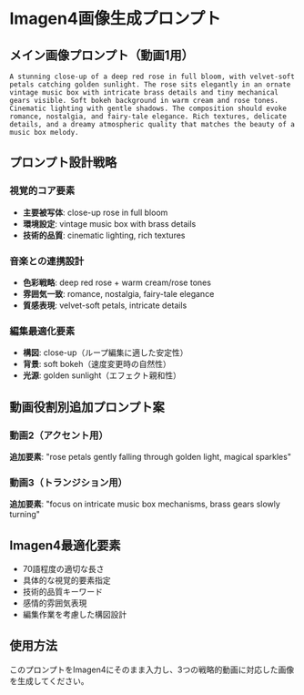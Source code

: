 # Imagen4画像生成プロンプト

## メイン画像プロンプト（動画1用）
```
A stunning close-up of a deep red rose in full bloom, with velvet-soft petals catching golden sunlight. The rose sits elegantly in an ornate vintage music box with intricate brass details and tiny mechanical gears visible. Soft bokeh background in warm cream and rose tones. Cinematic lighting with gentle shadows. The composition should evoke romance, nostalgia, and fairy-tale elegance. Rich textures, delicate details, and a dreamy atmospheric quality that matches the beauty of a music box melody.
```

## プロンプト設計戦略

### 視覚的コア要素
- **主要被写体**: close-up rose in full bloom
- **環境設定**: vintage music box with brass details
- **技術的品質**: cinematic lighting, rich textures

### 音楽との連携設計
- **色彩戦略**: deep red rose + warm cream/rose tones
- **雰囲気一致**: romance, nostalgia, fairy-tale elegance
- **質感表現**: velvet-soft petals, intricate details

### 編集最適化要素
- **構図**: close-up（ループ編集に適した安定性）
- **背景**: soft bokeh（速度変更時の自然性）
- **光源**: golden sunlight（エフェクト親和性）

## 動画役割別追加プロンプト案

### 動画2（アクセント用）
**追加要素**: "rose petals gently falling through golden light, magical sparkles"

### 動画3（トランジション用）  
**追加要素**: "focus on intricate music box mechanisms, brass gears slowly turning"

## Imagen4最適化要素
- 70語程度の適切な長さ
- 具体的な視覚的要素指定
- 技術的品質キーワード
- 感情的雰囲気表現
- 編集作業を考慮した構図設計

## 使用方法
このプロンプトをImagen4にそのまま入力し、3つの戦略的動画に対応した画像を生成してください。